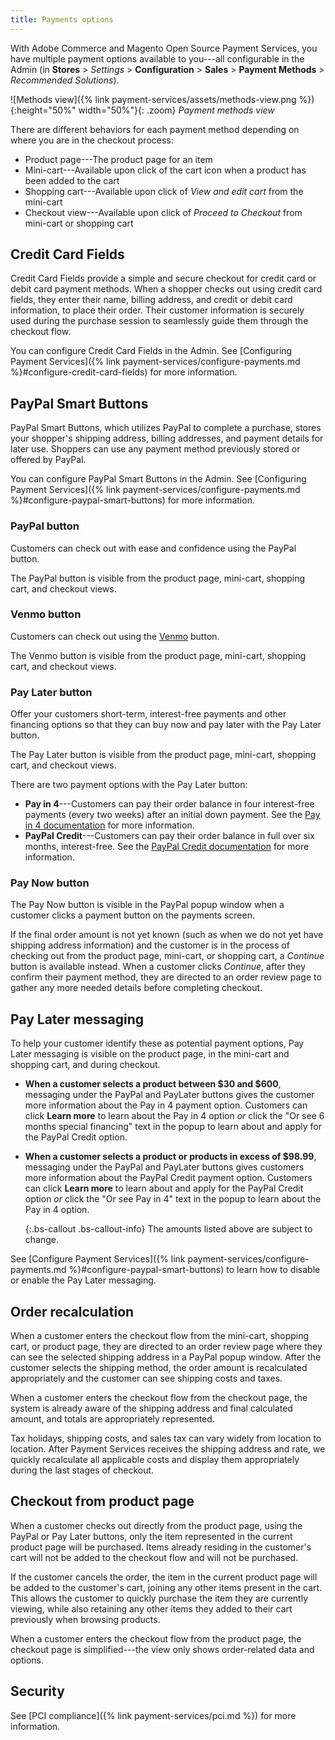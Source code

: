 ```yaml
---
title: Payments options
---
```


With Adobe Commerce and Magento Open Source Payment Services, you have multiple payment options available to you---all configurable in the Admin (in **Stores** > _Settings_ > **Configuration** > **Sales** >  **Payment Methods** > _Recommended Solutions_).

![Methods view]({% link payment-services/assets/methods-view.png %}){:height="50%" width="50%"}{: .zoom}
_Payment methods view_

There are different behaviors for each payment method depending on where you are in the checkout process:

* Product page---The product page for an item
* Mini-cart---Available upon click of the cart icon when a product has been added to the cart
* Shopping cart---Available upon click of _View and edit cart_ from the mini-cart
* Checkout view---Available upon click of _Proceed to Checkout_ from mini-cart or shopping cart

## Credit Card Fields

Credit Card Fields provide a simple and secure checkout for credit card or debit card payment methods. When a shopper checks out using credit card fields, they enter their name, billing address, and credit or debit card information, to place their order. Their customer information is securely used during the purchase session to seamlessly guide them through the checkout flow.

You can configure Credit Card Fields in the Admin. See [Configuring Payment Services]({% link payment-services/configure-payments.md %}#configure-credit-card-fields) for more information.

## PayPal Smart Buttons

PayPal Smart Buttons, which utilizes PayPal to complete a purchase, stores your shopper's shipping address, billing addresses, and payment details for later use. Shoppers can use any payment method previously stored or offered by PayPal.

You can configure PayPal Smart Buttons in the Admin. See [Configuring Payment Services]({% link payment-services/configure-payments.md %}#configure-paypal-smart-buttons) for more information.

### PayPal button

Customers can check out with ease and confidence using the PayPal button.

The PayPal button is visible from the product page, mini-cart, shopping cart, and checkout views.

### Venmo button

Customers can check out using the [Venmo](https://venmo.com/) button.

The Venmo button is visible from the product page, mini-cart, shopping cart, and checkout views.

### Pay Later button

Offer your customers short-term, interest-free payments and other financing options so that they can buy now and pay later with the Pay Later button.

The Pay Later button is visible from the product page, mini-cart, shopping cart, and checkout views.

There are two payment options with the Pay Later button:

* **Pay in 4**---Customers can pay their order balance in four interest-free payments (every two weeks) after an initial down payment. See the [Pay in 4 documentation](https://www.paypal.com/us/for-you/pay-in-4) for more information.
* **PayPal Credit**---Customers can pay their order balance in full over six months, interest-free. See the [PayPal Credit documentation](https://www.paypal.com/us/webapps/mpp/paypal-credit) for more information.

### Pay Now button

The Pay Now button is visible in the PayPal popup window when a customer clicks a payment button on the payments screen.

If the final order amount is not yet known (such as when we do not yet have shipping address information) and the customer is in the process of checking out from the product page, mini-cart, or shopping cart, a _Continue_ button is available instead. When a customer clicks _Continue_, after they confirm their payment method, they are directed to an order review page to gather any more needed details before completing checkout.

## Pay Later messaging

To help your customer identify these as potential payment options, Pay Later messaging is visible on the product page, in the mini-cart and shopping cart, and during checkout.

* **When a customer selects a product between $30 and $600**, messaging under the PayPal and PayLater buttons gives the customer more information about the Pay in 4 payment option. Customers can click **Learn more** to learn about the Pay in 4 option _or_ click the "Or see 6 months special financing" text in the popup to learn about and apply for the PayPal Credit option.
* **When a customer selects a product or products in excess of $98.99**, messaging under the PayPal and PayLater buttons gives customers more information about the PayPal Credit payment option. Customers can click **Learn more** to learn about and apply for the PayPal Credit option _or_ click the "Or see Pay in 4" text in the popup to learn about the Pay in 4 option.

   {:.bs-callout .bs-callout-info}
   The amounts listed above are subject to change.

See [Configure Payment Services]({% link payment-services/configure-payments.md %}#configure-paypal-smart-buttons) to learn how to disable or enable the Pay Later messaging.

## Order recalculation

When a customer enters the checkout flow from the mini-cart, shopping cart, or product page, they are directed to an order review page where they can see the selected shipping address in a PayPal popup window. After the customer selects the shipping method, the order amount is recalculated appropriately and the customer can see shipping costs and taxes.

When a customer enters the checkout flow from the checkout page, the system is already aware of the shipping address and final calculated amount, and totals are appropriately represented.

Tax holidays, shipping costs, and sales tax can vary widely from location to location. After Payment Services receives the shipping address and rate, we quickly recalculate all applicable costs and display them appropriately during the last stages of checkout.

## Checkout from product page

When a customer checks out directly from the product page, using the PayPal or Pay Later buttons, only the item represented in the current product page will be purchased. Items already residing in the customer's cart will not be added to the checkout flow and will not be purchased.

If the customer cancels the order, the item in the current product page will be added to the customer's cart, joining any other items present in the cart. This allows the customer to quickly purchase the item they are currently viewing, while also retaining any other items they added to their cart previously when browsing products.

When a customer enters the checkout flow from the product page, the checkout page is simplified---the view only shows order-related data and options.

## Security

See [PCI compliance]({% link payment-services/pci.md %}) for more information.